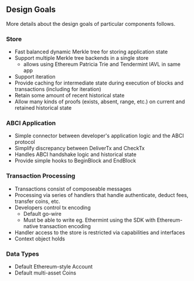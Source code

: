 ## Design Goals

More details about the design goals of particular components follows.

### Store

- Fast balanced dynamic Merkle tree for storing application state
- Support multiple Merkle tree backends in a single store 
    - allows using Ethereum Patricia Trie and Tendermint IAVL in same app
- Support iteration
- Provide caching for intermediate state during execution of blocks and transactions (including for iteration)
- Retain some amount of recent historical state
- Allow many kinds of proofs (exists, absent, range, etc.) on current and retained historical state

### ABCI Application

- Simple connector between developer's application logic and the ABCI protocol
- Simplify discrepancy between DeliverTx and CheckTx
- Handles ABCI handshake logic and historical state
- Provide simple hooks to BeginBlock and EndBlock 

### Transaction Processing

- Transactions consist of composeable messages 
- Processing via series of handlers that handle authenticate, deduct fees, transfer coins, etc.
- Developers control tx encoding
    - Default go-wire
    - Must be able to write eg. Ethermint using the SDK with Ethereum-native transaction encoding
- Handler access to the store is restricted via capabilities and interfaces
- Context object holds

### Data Types

- Default Ethereum-style Account 
- Default multi-asset Coins



